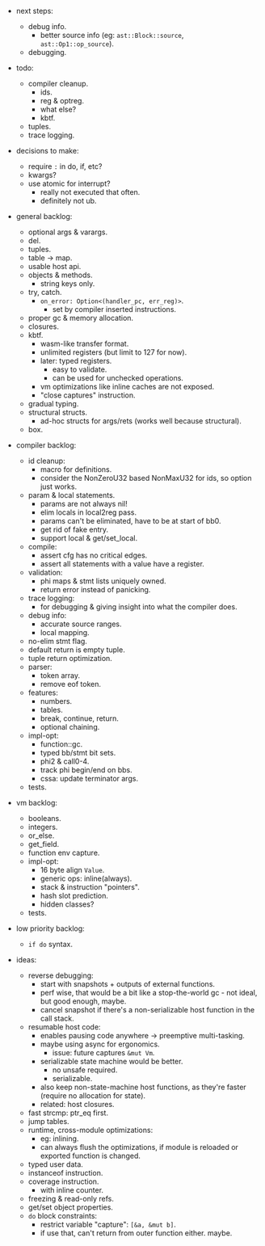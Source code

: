 
- next steps:
    - debug info.
        - better source info (eg: `ast::Block::source`, `ast::Op1::op_source`).
    - debugging.

- todo:
    - compiler cleanup.
        - ids.
        - reg & optreg.
        - what else?
        - kbtf.
    - tuples.
    - trace logging.

- decisions to make:
    - require `:` in do, if, etc?
    - kwargs?
    - use atomic for interrupt?
        - really not executed that often.
        - definitely not ub.

- general backlog:
    - optional args & varargs.
    - del.
    - tuples.
    - table -> map.
    - usable host api.
    - objects & methods.
        - string keys only.
    - try, catch.
        - `on_error: Option<(handler_pc, err_reg)>`.
            - set by compiler inserted instructions.
    - proper gc & memory allocation.
    - closures.
    - kbtf.
        - wasm-like transfer format.
        - unlimited registers (but limit to 127 for now).
        - later: typed registers.
            - easy to validate.
            - can be used for unchecked operations.
        - vm optimizations like inline caches are not exposed.
        - "close captures" instruction.
    - gradual typing.
    - structural structs.
        - ad-hoc structs for args/rets (works well because structural).
    - box.

- compiler backlog:
    - id cleanup:
        - macro for definitions.
        - consider the NonZeroU32 based NonMaxU32 for ids, so option just works.
    - param & local statements.
        - params are not always nil!
        - elim locals in local2reg pass.
        - params can't be eliminated, have to be at start of bb0.
        - get rid of fake entry.
        - support local & get/set_local.
    - compile:
        - assert cfg has no critical edges.
        - assert all statements with a value have a register.
    - validation:
        - phi maps & stmt lists uniquely owned.
        - return error instead of panicking.
    - trace logging:
        - for debugging & giving insight into what the compiler does.
    - debug info:
        - accurate source ranges.
        - local mapping.
    - no-elim stmt flag.
    - default return is empty tuple.
    - tuple return optimization.
    - parser:
        - token array.
        - remove eof token.
    - features:
        - numbers.
        - tables.
        - break, continue, return.
        - optional chaining.
    - impl-opt:
        - function::gc.
        - typed bb/stmt bit sets.
        - phi2 & call0-4.
        - track phi begin/end on bbs.
        - cssa: update terminator args.
    - tests.


- vm backlog:
    - booleans.
    - integers.
    - or_else.
    - get_field.
    - function env capture.
    - impl-opt:
        - 16 byte align `Value`.
        - generic ops: inline(always).
        - stack & instruction "pointers".
        - hash slot prediction.
        - hidden classes?
    - tests.

- low priority backlog:
    - `if do` syntax.

- ideas:
    - reverse debugging:
        - start with snapshots + outputs of external functions.
        - perf wise, that would be a bit like a stop-the-world gc - not ideal, but good enough, maybe.
        - cancel snapshot if there's a non-serializable host function in the call stack.
    - resumable host code:
        - enables pausing code anywhere -> preemptive multi-tasking.
        - maybe using async for ergonomics.
            - issue: future captures `&mut Vm`.
        - serializable state machine would be better.
            - no unsafe required.
            - serializable.
        - also keep non-state-machine host functions, as they're faster (require no allocation for state).
        - related: host closures.
    - fast strcmp: ptr_eq first.
    - jump tables.
    - runtime, cross-module optimizations:
        - eg: inlining.
        - can always flush the optimizations, if module is reloaded or exported function is changed.
    - typed user data.
    - instanceof instruction.
    - coverage instruction.
        - with inline counter.
    - freezing & read-only refs.
    - get/set object properties.
    - `do` block constraints:
        - restrict variable "capture": `[&a, &mut b]`.
        - if use that, can't return from outer function either. maybe.

